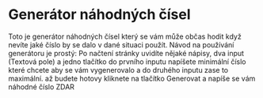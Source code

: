 <h1>Generátor náhodných čísel</h1>
Toto je generátor náhodných čísel který se vám může občas hodit když nevíte jaké číslo by se dalo v dané situaci použít.
Návod na používání generátoru je prostý: Po načtení stránky uvidíte nějaké nápisy, dva input (Textová pole) a jedno tlačítko
do prvního inputu napíšete minimální číslo které chcete aby se vám vygenerovalo a do druhého inputu zase to maximální. až budete hotovy 
kliknete na tlačítko Generovat a napíše se vám náhodné číslo ZDAR
